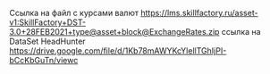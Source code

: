 Ссылка на файл с курсами валют https://lms.skillfactory.ru/asset-v1:SkillFactory+DST-3.0+28FEB2021+type@asset+block@ExchangeRates.zip
ссылка на DataSet HeadHunter https://drive.google.com/file/d/1Kb78mAWYKcYlellTGhIjPI-bCcKbGuTn/viewc